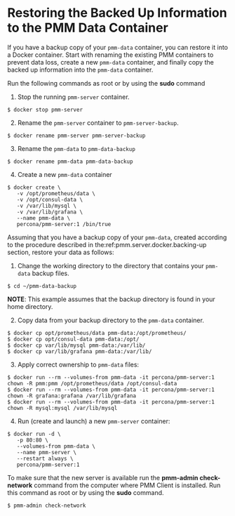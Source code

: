 # Restoring the Backed Up Information to the PMM Data Container

If you have a backup copy of your `pmm-data` container, you can restore it
into a Docker container. Start with renaming the existing PMM containers to
prevent data loss, create a new `pmm-data` container, and finally copy the
backed up information into the `pmm-data` container.

Run the following commands as root or by using the **sudo** command


1. Stop the running `pmm-server` container.

```
$ docker stop pmm-server
```


2. Rename the `pmm-server` container to `pmm-server-backup`.

```
$ docker rename pmm-server pmm-server-backup
```


3. Rename the `pmm-data` to `pmm-data-backup`

```
$ docker rename pmm-data pmm-data-backup
```


4. Create a new `pmm-data` container

```
$ docker create \
   -v /opt/prometheus/data \
   -v /opt/consul-data \
   -v /var/lib/mysql \
   -v /var/lib/grafana \
   --name pmm-data \
   percona/pmm-server:1 /bin/true
```

Assuming that you have a backup copy of your `pmm-data`, created according
to the procedure described in the:ref:pmm.server.docker.backing-up section,
restore your data as follows:


1. Change the working directory to the directory that contains your
`pmm-data` backup files.

```
$ cd ~/pmm-data-backup
```

**NOTE**: This example assumes that the backup directory is found in your
home directory.


2. Copy data from your backup directory to the `pmm-data` container.

```
$ docker cp opt/prometheus/data pmm-data:/opt/prometheus/
$ docker cp opt/consul-data pmm-data:/opt/
$ docker cp var/lib/mysql pmm-data:/var/lib/
$ docker cp var/lib/grafana pmm-data:/var/lib/
```


3. Apply correct ownership to `pmm-data` files:

```
$ docker run --rm --volumes-from pmm-data -it percona/pmm-server:1 chown -R pmm:pmm /opt/prometheus/data /opt/consul-data
$ docker run --rm --volumes-from pmm-data -it percona/pmm-server:1 chown -R grafana:grafana /var/lib/grafana
$ docker run --rm --volumes-from pmm-data -it percona/pmm-server:1 chown -R mysql:mysql /var/lib/mysql
```


4. Run (create and launch) a new `pmm-server` container:

```
$ docker run -d \
   -p 80:80 \
   --volumes-from pmm-data \
   --name pmm-server \
   --restart always \
   percona/pmm-server:1
```

To make sure that the new server is available run the **pmm-admin check-network**
command from the computer where PMM Client is installed. Run this command as root or by using the **sudo** command.

```
$ pmm-admin check-network
```

<!-- References -->
<!-- -*- mode: rst -*- -->
<!-- Tips (tip) -->
<!-- Abbreviations (abbr) -->
<!-- Docker commands (docker) -->
<!-- Graphical interface elements (gui) -->
<!-- Options and parameters (opt) -->
<!-- pmm-admin commands (pmm-admin) -->
<!-- SQL commands (sql) -->
<!-- PMM Dashboards (dbd) -->
<!-- * Text labels -->
<!-- Special headings (h) -->
<!-- Status labels (status) -->
